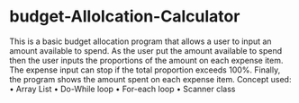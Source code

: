 # budget-Allolcation-Calculator

This is a basic budget allocation program that allows a user to input an amount available to spend. As the user put the amount available to spend then the user inputs the proportions of the amount on each expense item. The expense input can stop if the total proportion exceeds 100%. Finally, the program shows the amount spent on each expense item.
Concept used:
•	Array List
•	Do-While loop
•	For-each loop
•	Scanner class
